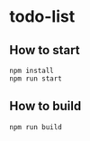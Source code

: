 # todo-list

## How to start
```
npm install
npm run start
```
## How to build
```
npm run build
```
